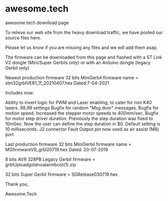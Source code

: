 # awesome.tech
awesome.tech download page

To relieve our web site from the heavy download traffic, we have posted our source files here.

Please let us know if you are missing any files and we will add them asap.

The firmware can be downloaded from this page and flashed with a ST Link V2 dongle (Mini/Super Gerbils only) or with an Arduino dongle (legacy Gerbil only)

Newest production firmware 32 bits MiniGerbil firmware name = stm32grblVER1_1f_20210407.hex Dated:7-04-2021

Includes now:

Ability to invert logic for PWM and Laser enabling, to cater for non K40 lasers. $98,$99 settings
Bugfix for random "Msg door" messages.
Bugfix for motion speed. Increased the stepper motor speeds to 400mm/sec.
Bugfix for motor step driver duration. Previously the step duration was fixed to 10mSec. Now the user can define the step duration in $0. Default setting is 10 milliseconds.
J2 connector Fault Output pin now used as air assist (M8) port

Last production firmware 32 bits MiniGerbil firmware name = MGfirmwareV8_grbl20719.hex Dated: 20-07-2019

8 bits AVR 328PB Legacy Gerbil firmware = grblUploadgoldnoalarmboot(1).zip

32 bits Super Gerbil firmware = SGRelease030719.hex

Thank you,

Awesome.Tech
